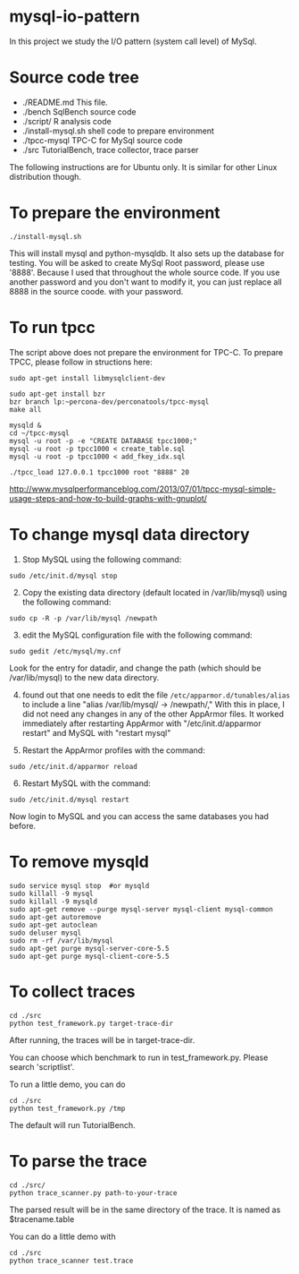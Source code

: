 mysql-io-pattern
================

In this project we study the I/O pattern (system call level) of MySql. 

Source code tree
================


- ./README.md           This file.
- ./bench               SqlBench source code
- ./script/             R analysis code
- ./install-mysql.sh    shell code to prepare environment
- ./tpcc-mysql          TPC-C for MySql source code
- ./src                 TutorialBench, trace collector, trace parser



The following instructions are for Ubuntu only. It is similar for other
Linux distribution though. 

To prepare the environment
=================
`./install-mysql.sh`

This will install mysql and python-mysqldb. It also sets up the database
for testing. 
You will be asked to create MySql Root password, please use '8888'.
Because I used that throughout the whole source code.
If you use another password and  you don't want to modify it, you can 
just replace all 8888 in the source coode. with your password.

To run tpcc
=================
The script above does not prepare the environment for TPC-C. 
To prepare TPCC, please follow in structions here:
```
sudo apt-get install libmysqlclient-dev

sudo apt-get install bzr
bzr branch lp:~percona-dev/perconatools/tpcc-mysql
make all

mysqld &
cd ~/tpcc-mysql
mysql -u root -p -e "CREATE DATABASE tpcc1000;"
mysql -u root -p tpcc1000 < create_table.sql
mysql -u root -p tpcc1000 < add_fkey_idx.sql

./tpcc_load 127.0.0.1 tpcc1000 root "8888" 20
```
http://www.mysqlperformanceblog.com/2013/07/01/tpcc-mysql-simple-usage-steps-and-how-to-build-graphs-with-gnuplot/

To change mysql data directory
=================
1. Stop MySQL using the following command:
  ```
  sudo /etc/init.d/mysql stop
  ```

2. Copy the existing data directory (default located in /var/lib/mysql) using the following command:
  ```
  sudo cp -R -p /var/lib/mysql /newpath
  ```

3. edit the MySQL configuration file with the following command:
  ```
  sudo gedit /etc/mysql/my.cnf
  ```
  Look for the entry for datadir, and change the path (which should be /var/lib/mysql) to the new data directory.

4. found out that one needs to edit the file `/etc/apparmor.d/tunables/alias` to include a line "alias /var/lib/mysql/ -> /newpath/," With this in place, I did not need any changes in any of the other AppArmor files. It worked immediately after restarting AppArmor with "/etc/init.d/apparmor restart" and MySQL with "restart mysql"

5. Restart the AppArmor profiles with the command:
  ```
  sudo /etc/init.d/apparmor reload
  ```
6. Restart MySQL with the command:
  ```
  sudo /etc/init.d/mysql restart
  ```
  Now login to MySQL and you can access the same databases you had before.

To remove mysqld
==============================
```
sudo service mysql stop  #or mysqld
sudo killall -9 mysql
sudo killall -9 mysqld
sudo apt-get remove --purge mysql-server mysql-client mysql-common
sudo apt-get autoremove
sudo apt-get autoclean
sudo deluser mysql
sudo rm -rf /var/lib/mysql
sudo apt-get purge mysql-server-core-5.5
sudo apt-get purge mysql-client-core-5.5
```


To collect traces
=================
```
cd ./src
python test_framework.py target-trace-dir
```
After running, the traces will be in target-trace-dir.

You can choose which benchmark to run in test_framework.py.
Please search 'scriptlist'.

To run a little demo, you can do
```
cd ./src
python test_framework.py /tmp
```

The default will run TutorialBench. 

To parse the trace
=================
```
cd ./src/
python trace_scanner.py path-to-your-trace
```

The parsed result will be in the same directory of the trace.
It is named as $tracename.table

You can do a little demo with
```
cd ./src
python trace_scanner test.trace
```
